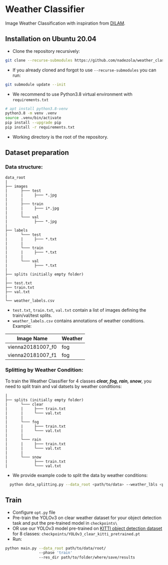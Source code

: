 # Weather Classifier
Image Weather Classification with inspiration from [DILAM](https://arxiv.org/abs/2305.18953).

## Installation on Ubuntu 20.04
* Clone the repository recursively:
```bash
git clone --recurse-submodules https://github.com/nadezola/weather_classifier.git
```
* If you already cloned and forgot to use `--recurse-submodules` you can run: 
```bash
git submodule update --init
```

* We recommend to use Python3.8 virtual environment with `requirements.txt`

```bash
# apt install python3.8-venv
python3.8 -m venv .venv
source .venv/bin/activate
pip install --upgrade pip
pip install -r requirements.txt
```
* Working directory is the root of the repository.

## Dataset preparation
### Data structure:
```
data_root
|
├── images
|      ├─── test
|      |     ├─── *.jpg
|      |
|      ├─── train
|      |     ├─── i*.jpg
|      |
|      └─── val
|            ├─── *.jpg
|
├── labels
|      └─── test
|      |     ├─── *.txt
|      |
|      └─── train
|      |     ├─── *.txt
|      |
|      └─── val
|            ├─── *.txt
|
├── splits (initially empty folder)
|
├── test.txt
├── train.txt
├── val.txt
|
└── weather_labels.csv
```
* `test.txt`, `train.txt`, `val.txt` contain a list of images defining the train/val/test splits.
* `weather_labels.csv` contains annotations of weather conditions. Example:

| Image Name | Weather |
|----------------------|---------|
| vienna20181007_f0    | fog     |
| vienna20181007_f1    | fog     |

### Splitting by Weather Condition:
To train the Weather Classifier for 4 classes _**clear, fog, rain, snow**_, you need to split train and val datsets by weather conditions:
```
|
├── splits (initially empty folder)
|      └─── clear
|      |     ├─── train.txt
|      |     └─── val.txt
|      |
|      └─── fog
|      |     ├─── train.txt
|      |     └─── val.txt
|      |
|      └─── rain
|      |     ├─── train.txt
|      |     └─── val.txt
|      |
|      └─── snow
|            ├─── train.txt
|            └─── val.txt
```
* We provide example code to split the data by weather conditions:
```bash
  python data_splitting.py --data_root <path/to/data> --weather_lbls <path/to/weather_labels> --res <path/to/folder/where/save/results>
```

## Train
* Configure `opt.py` file
* Pre-train the YOLOv3 on clear weather dataset for your object detection task and put the pre-trained model in `checkpoints\`
* OR use our YOLOv3 model pre-trained on [KITTI object detection dataset](https://www.cvlibs.net/datasets/kitti/eval_object.php?obj_benchmark=2d) for 8 classes: `checkpoints/YOLOv3_clear_kitti_pretrained.pt`
* Run:
```bash
python main.py --data_root path/to/data/root/ 
               --phase 'train'
               --res_dir path/to/folder/where/save/results
```

